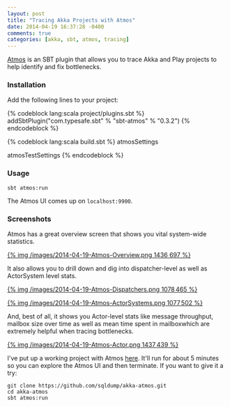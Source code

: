 ```yaml
---
layout: post
title: "Tracing Akka Projects with Atmos"
date: 2014-04-19 16:37:28 -0400
comments: true
categories: [akka, sbt, atmos, tracing]
---
```


[Atmos](https://github.com/sbt/sbt-atmos) is an SBT plugin that allows you to trace Akka and Play projects to help identify and fix bottlenecks. 

### Installation
Add the following lines to your project:
  
{% codeblock lang:scala project/plugins.sbt %}
addSbtPlugin("com.typesafe.sbt" % "sbt-atmos" % "0.3.2")
{% endcodeblock %}

{% codeblock lang:scala build.sbt %}
atmosSettings

atmosTestSettings
{% endcodeblock %}

### Usage
```
sbt atmos:run
```
The Atmos UI comes up on `localhost:9900`.

### Screenshots
Atmos has a great overview screen that shows you vital system-wide statistics.

[{% img /images/2014-04-19-Atmos-Overview.png 1436 697 %}](/images/2014-04-19-Atmos-Overview.png)

It also allows you to drill down and dig into dispatcher-level as well as ActorSystem level stats.

[{% img /images/2014-04-19-Atmos-Dispatchers.png 1078 465 %}](/images/2014-04-19-Atmos-Dispatchers.png)

[{% img /images/2014-04-19-Atmos-ActorSystems.png 1077 502 %}](/images/2014-04-19-Atmos-ActorSystems.png)

And, best of all, it shows you Actor-level stats like message throughput, mailbox size over time as well as mean time spent in mailboxwhich are extremely helpful when tracing bottlenecks.

[{% img /images/2014-04-19-Atmos-Actor.png 1437 439 %}](/images/2014-04-19-Atmos-Actor.png)

I've put up a working project with Atmos [here](https://github.com/sqldump/akka-atmos). It'll run for about 5 minutes so you can explore the Atmos UI and then terminate. If you want to give it a try:

```
git clone https://github.com/sqldump/akka-atmos.git
cd akka-atmos
sbt atmos:run
```
